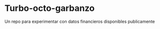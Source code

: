 Turbo-octo-garbanzo
===================

Un repo para experimentar con datos financieros disponibles publicamente


